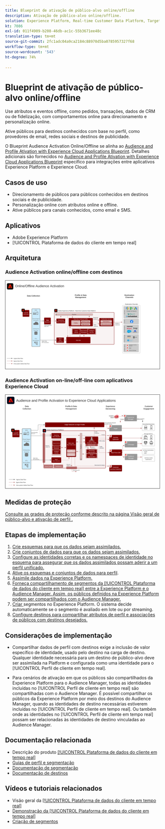 ```yaml
---
title: Blueprint de ativação de público-alvo online/offline
description: Ativação de público-alvo online/offline.
solution: Experience Platform, Real-time Customer Data Platform, Target, Audience Manager, Analytics, Experience Cloud Services, Data Collection
kt: 7086
exl-id: 011f4909-b208-46db-ac1c-55b3671ee48c
translation-type: tm+mt
source-git-commit: 2fc1adc04a9ca2184c88970d5ba0785957327f68
workflow-type: tm+mt
source-wordcount: '543'
ht-degree: 74%

---
```


# Blueprint de ativação de público-alvo online/offline

Use atributos e eventos offline, como pedidos, transações, dados de CRM ou de fidelização, com comportamentos online para direcionamento e personalização online.

Ative públicos para destinos conhecidos com base no perfil, como provedores de email, redes sociais e destinos de publicidade.

O Blueprint Audience Activation Online/Offline se alinha ao [Audience and Profile Ativation with Experience Cloud Applications Blueprint](platform-and-applications.md). Detalhes adicionais são fornecidos no [Audience and Profile Ativation with Experience Cloud Applications Blueprint](platform-and-applications.md)   específico para integrações entre aplicativos Experience Platform e Experience Cloud.

## Casos de uso

* Direcionamento de públicos para públicos conhecidos em destinos sociais e de publicidade.
* Personalização online com atributos online e offline.
* Ative públicos para canais conhecidos, como email e SMS.

## Aplicativos

* Adobe Experience Platform
* [!UICONTROL Plataforma de dados do cliente em tempo real]

## Arquitetura

### Audience Activation online/offline com destinos

<img src="assets/online_offline_activation.svg" alt="Arquitetura de referência para o blueprint de ativação de público-alvo online/offline" style="border:1px solid #4a4a4a" />
<br>

### Audience Activation on-line/off-line com aplicativos Experience Cloud

<img src="assets/activation+apps.svg" alt="Arquitetura de referência para o Blueprint Audience Activation online/offline com aplicativos Experience Cloud" style="border:1px solid #4a4a4a" />

## Medidas de proteção

[Consulte as grades de proteção conforme descrito na página Visão geral de público-alvo e ativação de perfil .](overview.md)

## Etapas de implementação

1. [Crie esquemas para que os dados sejam assimilados.](https://experienceleague.adobe.com/docs/platform-learn/tutorials/schemas/create-a-schema.html)
1. [Crie conjuntos de dados para que os dados sejam assimilados.](https://experienceleague.adobe.com/docs/platform-learn/tutorials/data-ingestion/create-datasets-and-ingest-data.html)
1. [Configure as identidades corretas e os namespaces de identidade no esquema para assegurar que os dados assimilados possam aderir a um perfil unificado.](https://experienceleague.adobe.com/docs/platform-learn/tutorials/identities/label-ingest-and-verify-identity-data.html)
1. [Ative os esquemas e conjuntos de dados para perfil](https://experienceleague.adobe.com/docs/platform-learn/tutorials/profiles/bring-data-into-the-real-time-customer-profile.html).
1. [Assimile dados na Experience Platform.](https://experienceleague.adobe.com/?recommended=ExperiencePlatform-D-1-2020.1.dataingestion)
1. [Forneça compartilhamento de segmentos da [!UICONTROL Plataforma de dados do cliente em tempo real] entre a Experience Platform e o Audience Manager. Assim, os públicos definidos na Experience Platform podem ser compartilhados com o Audience Manager.](https://www.adobe.com/go/audiences)
1. [Criar ](https://experienceleague.adobe.com/docs/platform-learn/tutorials/segments/create-segments.html?lang=pt-BR) segmentos no Experience Platform. O sistema decide automaticamente se o segmento é avaliado em lote ou por streaming.
1. [Configure destinos para compartilhar atributos de perfil e associações de públicos com destinos desejados.](https://experienceleague.adobe.com/docs/platform-learn/tutorials/destinations/create-destinations-and-activate-data.html)

## Considerações de implementação

* Compartilhar dados de perfil com destinos exige a inclusão de valor específico de identidade, usado pelo destino na carga de destino. Qualquer identidade necessária para um destino de público-alvo deve ser assimilada na Platform e configurada como uma identidade para o [!UICONTROL Perfil de cliente em tempo real].

* Para cenários de ativação em que os públicos são compartilhados da Experience Platform para o Audience Manager, todas as identidades incluídas no [!UICONTROL Perfil de cliente em tempo real] são compartilhadas com o Audience Manager. É possível compartilhar os públicos da Experience Platform por meio dos destinos do Audience Manager, quando as identidades de destino necessárias estiverem incluídas no [!UICONTROL Perfil de cliente em tempo real]. Ou também onde as identidades no [!UICONTROL Perfil de cliente em tempo real] possam ser relacionadas às identidades de destino vinculadas ao Audience Manager.

## Documentação relacionada

* Descrição do produto [[!UICONTROL Plataforma de dados do cliente em tempo real]](https://helpx.adobe.com/br/legal/product-descriptions/real-time-customer-data-platform.html)
* [Guias de perfil e segmentação](https://experienceleague.adobe.com/docs/experience-platform/profile/guardrails.html?lang=pt-BR)
* [Documentação de segmentação](https://experienceleague.adobe.com/docs/experience-platform/segmentation/api/streaming-segmentation.html?lang=pt-BR)
* [Documentação de destinos](https://experienceleague.adobe.com/docs/experience-platform/destinations/catalog/overview.html?lang=pt-BR)

## Vídeos e tutoriais relacionados

* Visão geral da [[!UICONTROL Plataforma de dados do cliente em tempo real]](https://experienceleague.adobe.com/docs/platform-learn/tutorials/application-services/rtcdp/understanding-the-real-time-customer-data-platform.html?lang=pt-BR)
* [Demonstração da [!UICONTROL Plataforma de dados do cliente em tempo real]](https://experienceleague.adobe.com/docs/platform-learn/tutorials/application-services/rtcdp/demo.html?lang=pt-BR)
* [Criação de segmentos](https://experienceleague.adobe.com/docs/platform-learn/tutorials/segments/create-segments.html)
